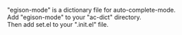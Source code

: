 "egison-mode" is a dictionary file for auto-complete-mode.  
Add "egison-mode" to your "ac-dict" directory.  
Then add set.el to your ".init.el" file.
